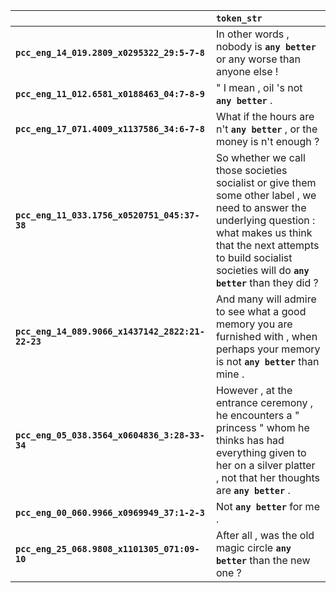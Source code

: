 |                                                  | `token_str`                                                                                                                                                                                                                               |
|:-------------------------------------------------|:------------------------------------------------------------------------------------------------------------------------------------------------------------------------------------------------------------------------------------------|
| **`pcc_eng_14_019.2809_x0295322_29:5-7-8`**      | In other words , nobody is __`any better`__ or any worse than anyone else !                                                                                                                                                               |
| **`pcc_eng_11_012.6581_x0188463_04:7-8-9`**      | " I mean , oil 's not __`any better`__ .                                                                                                                                                                                                  |
| **`pcc_eng_17_071.4009_x1137586_34:6-7-8`**      | What if the hours are n't __`any better`__ , or the money is n't enough ?                                                                                                                                                                 |
| **`pcc_eng_11_033.1756_x0520751_045:37-38`**     | So whether we call those societies socialist or give them some other label , we need to answer the underlying question : what makes us think that the next attempts to build socialist societies will do __`any better`__ than they did ? |
| **`pcc_eng_14_089.9066_x1437142_2822:21-22-23`** | And many will admire to see what a good memory you are furnished with , when perhaps your memory is not __`any better`__ than mine .                                                                                                      |
| **`pcc_eng_05_038.3564_x0604836_3:28-33-34`**    | However , at the entrance ceremony , he encounters a " princess " whom he thinks has had everything given to her on a silver platter , not that her thoughts are __`any better`__ .                                                       |
| **`pcc_eng_00_060.9966_x0969949_37:1-2-3`**      | Not __`any better`__ for me .                                                                                                                                                                                                             |
| **`pcc_eng_25_068.9808_x1101305_071:09-10`**     | After all , was the old magic circle __`any better`__ than the new one ?                                                                                                                                                                  |